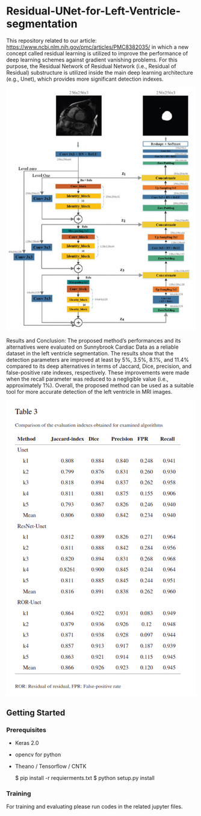 # Residual-UNet-for-Left-Ventricle-segmentation
This repository related to our article: 
https://www.ncbi.nlm.nih.gov/pmc/articles/PMC8382035/ in which a new concept called residual learning is utilized to improve the performance of deep learning schemes against gradient vanishing problems. For this purpose, the Residual Network of Residual Network (i.e., Residual of Residual) substructure is utilized inside the main deep learning architecture (e.g., Unet), which provides more significant detection
indexes. 

<img src="/images/ROR_Unet.jpg" alt="Alt text" title="Optional title">

Results and Conclusion: The proposed method’s performances and its alternatives were evaluated on Sunnybrook Cardiac Data as a reliable dataset in the left ventricle segmentation. The results show that the detection parameters are improved at least by 5%, 3.5%, 8.1%, and
11.4% compared to its deep alternatives in terms of Jaccard, Dice, precision, and false-positive rate indexes, respectively. These improvements were made when the recall parameter was reduced to a negligible value (i.e., approximately 1%). Overall, the proposed method can be used as a suitable tool for more accurate detection of the left ventricle in MRI images.

<img src="/images/Result.png" alt="Alt text" title="Optional title">


## Getting Started

### Prerequisites

* Keras 2.0
* opencv for python
* Theano / Tensorflow / CNTK

  $ pip install -r requierments.txt
  $ python setup.py install
  
### Training
For training and evaluating please run codes in the related jupyter files.

